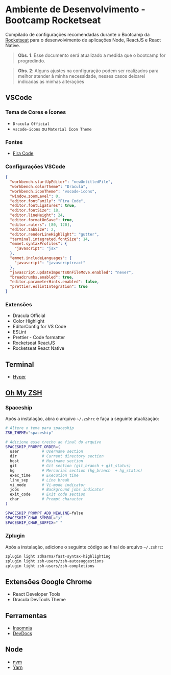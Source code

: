 # Ambiente de Desenvolvimento - Bootcamp Rocketseat

Compilado de configurações recomendadas durante o Bootcamp da [Rocketseat](https://github.com/Rocketseat) para o desenvolvimento de aplicações Node, ReactJS e React Native.

> **Obs. 1**: Esse documento será atualizado a medida que o bootcamp for progredindo.

> **Obs. 2**: Alguns ajustes na configuração podem ser realizados para melhor atender à minha necessidade, nesses casos deixarei indicadas as minhas alterações


## VSCode

### Tema de Cores e Ícones

- ```Dracula Official```
- ```vscode-icons``` ou ```Material Icon Theme```

### Fontes

- [Fira Code](https://github.com/tonsky/FiraCode)

### Configurações VSCode

```json
{
  "workbench.startUpEditor": "newUntitledFile",
  "workbench.colorTheme": "Dracula",
  "workbench.iconTheme": "vscode-icons",
  "window.zoomLevel": 0,
  "editor.fontFamily": "Fira Code",
  "editor.fontLigatures": true,
  "editor.fontSize": 18,
  "editor.lineHeight": 24,
  "editor.formatOnSave": true,
  "editor.rulers": [80, 120],
  "editor.tabSize": 2,
  "editor.renderLineHighlight": "gutter",
  "terminal.integrated.fontSize": 14,
  "emmet.syntaxProfiles": {
    "javascript": "jsx"
  },
  "emmet.includeLanguages": {
    "javascript": "javascriptreact"
  },
  "javascript.updateImportsOnFileMove.enabled": "never",
  "breadcrumbs.enabled": true,
  "editor.parameterHints.enabled": false,
  "prettier.eslintIntegration": true
}
```

### Extensões

- Dracula Official
- Color Highlight
- EditorConfig for VS Code
- ESLint
- Prettier - Code formatter
- Rocketseat ReactJS
- Rocketseat React Native

## Terminal

- [Hyper](https://hyper.is/)


## [Oh My ZSH](https://ohmyz.sh/)

### [Spaceship](https://github.com/denysdovhan/spaceship-prompt)

Após a instalação, abra o arquivo ```~/.zshrc``` e faça a seguinte atualização:

```bash
# Altere o tema para spaceship
ZSH_THEME="spaceship"

# Adicione esse trecho ao final do arquivo
SPACESHIP_PROMPT_ORDER=(
  user          # Username section
  dir           # Current directory section
  host          # Hostname section
  git           # Git section (git_branch + git_status)
  hg            # Mercurial section (hg_branch  + hg_status)
  exec_time     # Execution time
  line_sep      # Line break
  vi_mode       # Vi-mode indicator
  jobs          # Background jobs indicator
  exit_code     # Exit code section
  char          # Prompt character
)

SPACESHIP_PROMPT_ADD_NEWLINE=false
SPACESHIP_CHAR_SYMBOL="❯"
SPACESHIP_CHAR_SUFFIX=" "
```

### [Zplugin](https://github.com/zdharma/zplugin)

Após a instalação, adicione o seguinte código ao final do arquivo ```~/.zshrc```:

```bash
zplugin light zdharma/fast-syntax-highlighting
zplugin light zsh-users/zsh-autosuggestions
zplugin light zsh-users/zsh-completions
```

## Extensões Google Chrome

- React Developer Tools
- Dracula DevTools Theme

## Ferramentas

- [Insomnia](https://insomnia.rest/)
- [DevDocs](https://devdocs.egoist.sh/)

## Node

- [nvm](https://github.com/nvm-sh/nvm)
- [Yarn](https://yarnpkg.com/)
